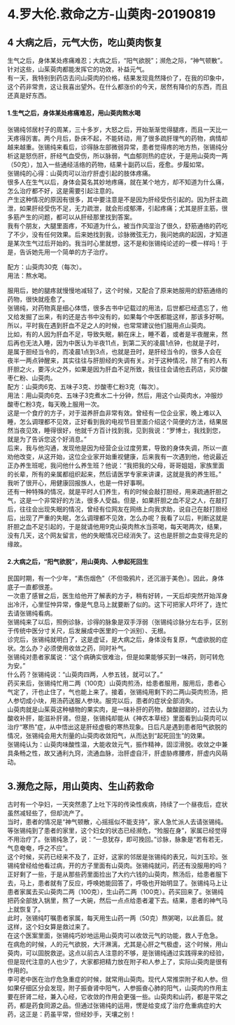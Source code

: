 # 4.罗大伦.救命之方-山萸肉-20190819




<a name="pSLEp"></a>
## 4 大病之后，元气大伤，吃山萸肉恢复
生气之后，身体某处疼痛难忍；大病之后，“阳气欲脱”；濒危之际，“神气顿散”。针对这些，山茱萸肉都能发挥它的功效，补益元气。<br />有一天，我特别到药店去问山萸肉的价格，结果发现竟然降价了，在我的印象中，这个药非常贵，这让我喜出望外。在什么都涨价的今天，居然有降价的东西，而且还真是好东西。
<a name="CHeGV"></a>
#### 1.生气之后，身体某处疼痛难忍，用山萸肉熬水喝
张锡纯邻居村子的周某，三十多岁，大怒之后，开始渐渐觉得腿疼，而且一天比一天疼得厉害。两个月后，卧床不起，不能转动，用了很多疏肝理气的药物，病情却越来越重。张锡纯来看后，诊得脉左部微弱异常，患者觉得疼的地方热，张锡纯分析这是怒伤肝，肝经气血受伤，所以脉弱，气血郁则热的症状，于是用山萸肉一两（50克），加入一些通经活络的药物，结果十副药以后，痊愈。步履如常。<br />张锡纯的心得：山萸肉可以治疗肝虚引起的肢体疼痛。<br />很多人在生气以后，身体会莫名其妙地疼痛，就在某个地方，却不知道为什么痛，怎么治疗都不好，这是需要引起注意的。<br />产生这种情况的原因有很多，其中要注意是不是因为肝经受伤引起的。因为肝主疏泄，如果肝经受伤不足，无力疏泄，就会形成郁滞，引起疼痛；尤其是肝主筋，很多筋产生的问题，都可以从肝经那里找到答案。<br />我有个朋友，大腿里面疼，不知道为什么，被当作风湿治了很久，舒筋通络的药吃了不少，没有任何效果。后来她找到我，诊脉微弦无力，我问她病的起因，才知道是某次生气过后开始的。我当时心里就想，这不是和张锡纯论述的一模一样吗！于是，告诉她先用一个简单的方子治疗。

配方：山萸肉30克（每次）。<br />用法：熬水喝。

服用后，她的腿疼就慢慢地减轻了，这个时候，又配合了原来她服用的舒筋通络的药物，很快就痊愈了。<br />张锡纯，对药物真是细心体悟，很多古书中记载过的用法，后世都已经遗忘了，他又给发掘了出来，有的还是古书中没有的，如果每个中医都能这样，那该多好啊。<br />所以，平时我在遇到肝血不足之人的时候，也常常建议他们服用点山萸肉。<br />比如，有的人因为肝血不足，导致失眠，躺在床上，睡不着，或者是半夜醒来，然后再也无法入睡，因为中医认为半夜11点，到第二天的凌晨1点钟，也就是子时，是属于胆经当令的，而凌晨1点到3点，也就是丑时，是肝经当令的，很多人会在夜半一两点钟醒来，其实往往与肝胆经的失调有关。对于这种情况，除了有的人有肝胆之火，要泻火之外，如果是因为肝血不足所致，我往往会请他去药店，买炒酸枣仁粉、山萸肉。<br />配方：山萸肉6克、五味子3克、炒酸枣仁粉3克（每次）。<br />用法：用山萸肉6克、五味子3克煮水二十分钟，然后，用这个山萸肉水，冲服炒酸枣仁粉3克，每天晚上服用一次。<br />这是一个食疗的方子，对于滋养肝血非常有效。曾经有一位企业家，晚上难以入睡，怎么调理都不见效，正好看到我的电视节目里面介绍这个简便的方法，结果居然当夜见效，睡得很好，他就千方百计找到我，见到我说：“罗博士，我找到您，就是为了告诉您这个好消息。”<br />后来，我与他沟通，发现他是因为经营企业过度劳累，导致的身体失调，所以一直劝他改变，从这开始，这位企业家开始重视健康，后来我有一次遇到他，他说最近正办养生班呢，我问他什么养生班？他说：“我把我的父母，哥哥姐姐，家族里面的长辈，所有的亲属都组织起来，然后请医学专家来讲课，这就是我的养生班。”<br />我听了很开心，用健康回报族人，也是一件好事啊。<br />还有一种特殊的情况，就是平时人们养生，有的时候会敲打胆经，用来疏通肝胆之气，这是一个非常好的方法，很多人受益。但是，如果肝胆之血不足之人，在敲打后，往往会出现失眠的情况，曾经有位网友在网络上向我求助，说自己在敲打胆经后，出现了严重的失眠，怎么调理都不见效，怎么办呢？我看了以后，判断这就是肝胆之血不足引起的，于是就请他用9克山萸肉熬水当茶喝，每天喝两次，结果，没有几天，这个网友留言，他的失眠情况已经消失了。这也是肝胆之血变得充足的缘故。
<a name="1pdwS"></a>
#### 2.大病之后，“阳气欲脱”，用山萸肉、人参起死回生
民国时期，有一个少年，“素伤烟色”（不但吸鸦片，还沉溺于美色）。因此，身体底子一直都很差。<br />一次患了感冒之后，医生给他开了解表的方子，稍有好转，一天后却突然开始浑身出冷汗，心里怔忡异常，像是气息马上就要断了似的。这下可把家人吓坏了，连忙去请张锡纯看病。<br />张锡纯来了以后，照例诊脉，诊得的脉象是双手浮弱（张锡纯诊脉分左右手，区别于传统中医分寸关尺，后发展成中医里的一个派别）、无根。<br />诊完后，张锡纯就明白了，这是虚证，是大病之后，身体没有复原，气虚欲脱的症状。怎么办？必须使用收敛之药，同时补气。<br />张锡纯对患者家属说：“这个病确实很难治，但是如果能够买到一味药，则可转危为安。”<br />什么药？张锡纯说：“山萸肉四两，人参五钱，就可以了。”<br />药买来后，张锡纯忙用二两（100克）山萸肉煎汤，给患者服用，服用后，患者心气定了，汗也止住了，气也能上来了。接着，张锡纯用剩下的二两山萸肉煎汤，把人参切成小块，用汤药送服人参块。服完以后，患者的症状全部消失。<br />山萸肉就是山茱萸这种植物的果实肉，是一味补肝的药物，酸酸甜甜的，过去认为酸收补肝，能滋补肝肾。但是，张锡纯却能从《神农本草经》里面看到山萸肉可以治疗“寒热”症，从中悟出这是肝经虚极的寒热现象。日后凡是遇到患者阳气欲脱的情况，张锡纯会用大剂量的山萸肉收敛阳气，从而达到“起死回生”的效果。<br />张锡纯认为：山萸肉味酸性温，大能收敛元气，振作精神，固涩滑脱。收敛之中兼具条畅之性，故又通利九窍，流通血脉，治肝虚自汗，肝虚胁疼腰疼，肝虚内风萌动。
<a name="MjzlK"></a>
## 3.濒危之际，用山萸肉、生山药救命
古时有一个孕妇，一天突然患了上吐下泻的传染性疾病，持续了一个昼夜后，症状虽然减轻些了，但却流产了。<br />当时，患者的情况是“神气顿散，心摇摇似不能支持”，家人急忙派人去请张锡纯。<br />等张锡纯到了患者的家里，这个妇女的状态已经濒危，“殓服在身”，家属已经觉得不用治疗了。张锡纯急了，说：“一息犹存，即可挽回。”诊脉，脉象是“若有若无，气息奄奄，呼之不应”。<br />这个时候，买药已经来不及了，正好，这家的邻居是张锡纯的表兄，叫刘玉珍。张锡纯曾经给他看过病，开的方子里面有山萸肉。张锡纯就问，药还有没服用的吗？正好剩了一些，于是从那些药里面捡出了大约六钱的山萸肉，熬汤后，给患者服下去，马上，患者就有了反应，呼唤她能回答了，呼吸也开始明显了。张锡纯马上让患者家属去买山萸肉二两（100克），生山药二两（100克）。药买回来了。张锡纯把药全部放入锅里，熬了一大碗，然后一点点给患者灌下去。结果，患者的神气马上就恢复了。<br />此时，张锡纯叮嘱患者家属，每天用生山药一两（50克）熬粥喝，以此善后。就这样，这个妇女算是救过来了。<br />在这个医案里面，张锡纯巧妙地运用山萸肉可以收敛元气的功能，救人于危急。<br />在病危的时候，人的元气欲脱，大汗淋漓，尤其是心肝之气极虚，这个时候，用山萸肉，可以固脱救逆。这点以前古人注意的不够，是张锡纯通过实践得来的经验，但是现代注意的人也少了，大家都把精力放在附子和人参上了，实际山萸肉是很有作用的。<br />李可老中医在治疗危急重症的时候，就常用山萸肉。现代人常推崇附子和人参。但如果仔细区分会发现，附子振奋肾中阳气，人参振奋心肺的阳气，山萸肉的作用主要在肝肾二经，兼入心经，它收敛的作用会更强一些。山萸肉和山药，都是平常之药，都是药食同源之品。但通过张锡纯的运用，愣是给变成了治疗危重病症的大药，这正是：药虽平常，但经妙手，天壤之别！
